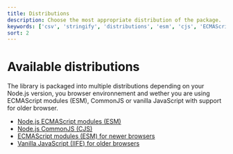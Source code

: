 ```yaml
---
title: Distributions
description: Choose the most appropriate distribution of the package.
keywords: ['csv', 'stringify', 'distributions', 'esm', 'cjs', 'ECMAScript', 'modules', 'CommonJS', 'IIFE']
sort: 2
---
```


# Available distributions

The library is packaged into multiple distributions depending on your Node.js version, you browser environnement and wether you are using ECMAScript modules (ESM), CommonJS or vanilla JavaScript with support for older browser.

* [Node.js ECMAScript modules (ESM)](/stringify/dist/nodejs_esm/)
* [Node.js CommonJS (CJS)](/stringify/dist/nodejs_cjs/)
* [ECMAScript modules (ESM) for newer browsers](/stringify/dist/browser_esm/)
* [Vanilla JavaScript (IIFE) for older browsers](/stringify/dist/browser_iife/)
